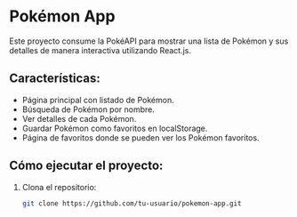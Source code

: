 # Pokémon App

Este proyecto consume la PokéAPI para mostrar una lista de Pokémon y sus detalles de manera interactiva utilizando React.js.

## Características:
- Página principal con listado de Pokémon.
- Búsqueda de Pokémon por nombre.
- Ver detalles de cada Pokémon.
- Guardar Pokémon como favoritos en localStorage.
- Página de favoritos donde se pueden ver los Pokémon favoritos.

## Cómo ejecutar el proyecto:

1. Clona el repositorio:
   ```bash
   git clone https://github.com/tu-usuario/pokemon-app.git
